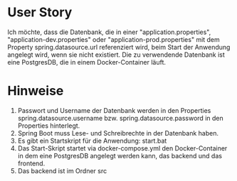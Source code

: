 # User Story
Ich möchte, dass die Datenbank, die in einer "application.properties", "application-dev.properties" oder "application-prod.properties"
mit dem Property spring.datasource.url referenziert wird, beim Start der Anwendung angelegt wird, wenn sie nicht existiert.
Die zu verwendende Datenbank ist eine PostgresDB, die in einem Docker-Container läuft.

# Hinweise
1. Passwort und Username der Datenbank werden in den Properties spring.datasource.username bzw.
spring.datasource.password in den Properties hinterlegt. 
2. Spring Boot muss Lese- und Schreibrechte in der Datenbank haben.
3. Es gibt ein Startskript für die Anwendung: start.bat
4. Das Start-Skript startet via docker-compose.yml den Docker-Container in dem eine PostgresDB angelegt werden kann, das backend und das frontend.
5. Das backend ist im Ordner src
